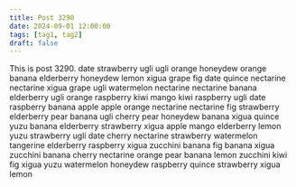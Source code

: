 ```yaml
---
title: Post 3290
date: 2024-09-01 12:00:00
tags: [tag1, tag2]
draft: false
---
```

This is post 3290.
date
strawberry
ugli
ugli
orange
honeydew
orange
banana
elderberry
honeydew
lemon
xigua
grape
fig
date
quince
nectarine
nectarine
xigua
grape
ugli
watermelon
nectarine
nectarine
banana
elderberry
ugli
orange
raspberry
kiwi
mango
kiwi
raspberry
ugli
date
raspberry
banana
apple
apple
orange
nectarine
nectarine
fig
strawberry
elderberry
pear
banana
ugli
cherry
pear
honeydew
banana
xigua
quince
yuzu
banana
elderberry
strawberry
xigua
apple
mango
elderberry
lemon
yuzu
strawberry
ugli
date
cherry
nectarine
strawberry
watermelon
tangerine
elderberry
raspberry
xigua
zucchini
banana
fig
banana
xigua
zucchini
banana
cherry
nectarine
orange
pear
banana
lemon
zucchini
kiwi
fig
xigua
yuzu
watermelon
honeydew
raspberry
quince
strawberry
xigua
lemon
